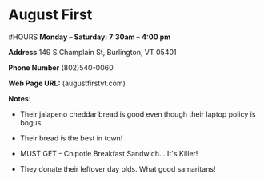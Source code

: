 # August First
#HOURS
**Monday – Saturday: 7:30am – 4:00 pm**

**Address** 149 S Champlain St, Burlington, VT 05401

**Phone Number** (802)540-0060

**Web Page URL:** (augustfirstvt.com)

**Notes:**

- Their jalapeno cheddar bread is good even though their laptop policy is bogus.

- Their bread is the best in town!

- MUST GET - Chipotle Breakfast Sandwich... It's Killer!

- They donate their leftover day olds. What good samaritans!

